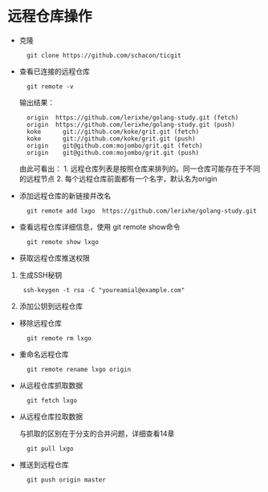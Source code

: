 # 远程仓库操作

- 克隆

        git clone https://github.com/schacon/ticgit

- 查看已连接的远程仓库

        git remote -v

    输出结果：

        origin  https://github.com/lerixhe/golang-study.git (fetch)
        origin  https://github.com/lerixhe/golang-study.git (push)
        koke      git://github.com/koke/grit.git (fetch)
        koke      git://github.com/koke/grit.git (push)
        origin    git@github.com:mojombo/grit.git (fetch)
        origin    git@github.com:mojombo/grit.git (push)

    由此可看出：
        1. 远程仓库列表是按照仓库来排列的。同一仓库可能存在于不同的远程节点
        2. 每个远程仓库前面都有一个名字，默认名为origin

- 添加远程仓库的新链接并改名

        git remote add lxgo  https://github.com/lerixhe/golang-study.git

- 查看远程仓库详细信息，使用 git remote show命令

        git remote show lxgo
- 获取远程仓库推送权限
  
1. 生成SSH秘钥

        ssh-keygen -t rsa -C "youreamial@example.com"
2. 添加公钥到远程仓库

- 移除远程仓库

        git remote rm lxgo

- 重命名远程仓库

        git remote rename lxgo origin

- 从远程仓库抓取数据

        git fetch lxgo

- 从远程仓库拉取数据

    与抓取的区别在于分支的合并问题，详细查看14章

        git pull lxgo

- 推送到远程仓库

        git push origin master
